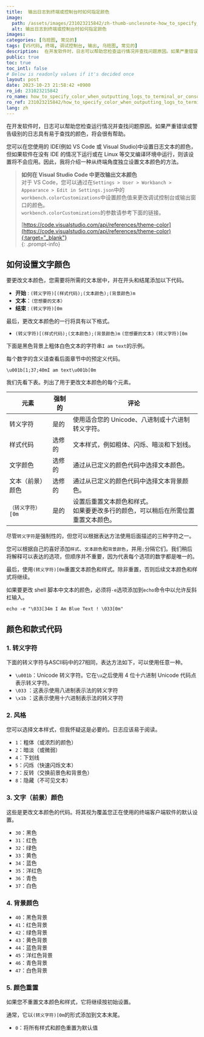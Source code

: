 ```yaml
---
title:  输出日志到终端或控制台时如何指定颜色
image:
  path: /assets/images/231023215842/zh-thumb-unclesnote-how_to_specify_color_when_outputting_logs_to_terminal_or_console.png
  alt: 输出日志到终端或控制台时如何指定颜色
images: 
categories: [乌班图, 常见的]
tags: [VS代码, 终端, 调试控制台, 输出, 乌班图, 常见的]
description:  在开发软件时，日志可以帮助您检查运行情况并查找问题原因。如果严重错误或警告级别的日志具有易于查找的颜色，将会很有帮助。您可以在您使用的 IDE（例如 VS Code 或 Visual Studio）中设置日志文本的颜色，但如果软件在没有 IDE 的情况下运行或在 Linux 等交叉编译环境中运行，则该设置将不会应用。
public: true
toc: true
toc_intl: false
# Below is readonly values if it's decided once
layout: post
date: 2023-10-23 21:58:42 +0900
ro_id: 231023215842
ro_name: how_to_specify_color_when_outputting_logs_to_terminal_or_console
ro_ref: 231023215842/how_to_specify_color_when_outputting_logs_to_terminal_or_console
lang: zh
---
```

在开发软件时，日志可以帮助您检查运行情况并查找问题原因。如果严重错误或警告级别的日志具有易于查找的颜色，将会很有帮助。  

您可以在您使用的 IDE(例如 VS Code 或 Visual Studio)中设置日志文本的颜色，但如果软件在没有 IDE 的情况下运行或在 Linux 等交叉编译环境中运行，则该设置将不会应用。因此，我将介绍一种从终端角度独立设置文本颜色的方法。  
> **如何在 Visual Studio Code 中更改输出文本颜色**  
> 对于 VS Code，您可以通过在`Settings > User > Workbanch > Appearance > Edit in Settings.json`中的`workbench.colorCustomizations`中设置颜色值来更改调试控制台或输出窗口的颜色。  
> `workbench.colorCustomizations`的参数请参考下面的链接。  
>   
> [https://code.visualstudio.com/api/references/theme-color](https://code.visualstudio.com/api/references/theme-color){:target="_blank"}    
{: .prompt-info}
## 如何设置文字颜色
要更改文本颜色，您需要将所需的文本居中，并在开头和结尾添加以下代码。  
- **开始** : `(转义字符)[(样式代码);(文本颜色);(背景颜色)m`
- **文本**：`（您想要的文本）`
- **结束** : `(转义字符)[0m`

最后，更改文本颜色的一行将具有以下格式。  
- `(转义字符)[(样式代码);(文本颜色);(背景颜色)m` `(您想要的文本)` `(转义字符)[0m`

下面是黑色背景上粗体白色文本的字符串`I am text`的示例。  

每个数字的含义请查看后面章节中的预定义代码。  

```
\u001b[1;37;40mI am text\u001b[0m
```
我们先看下表。列出了用于更改文本颜色的每个元素。  

|元素|强制的|评论|
| ---------------------- | --------- | ----------------------------------------------------------------------------------------------------------------------------------------------------------- |
|转义字符|是的|使用适合您的 Unicode、八进制或十六进制转义字符。|
|样式代码|选修的|文本样式，例如粗体、闪烁、暗淡和下划线。|
|文字颜色|选修的|通过从已定义的颜色代码中选择文本颜色。|
|文本（前景）颜色|选修的|通过从已定义的颜色代码中选择文本背景颜色。|
|`（转义字符）[0m`|是的|设置后重置文本颜色和样式。<br>如果要更改多行的颜色，可以稍后在所需位置重置文本颜色。|

尽管`转义字符`是强制性的，但您可以根据表达方法使用后面描述的三种字符之一。  

您可以根据自己的喜好添加`样式`、`文本颜色`和`背景颜色`，并用`;`分隔它们。我们稍后将解释可以表达的选项，但顺序并不重要，因为代表每个选项的数字都是唯一的。  

最后，使用`(转义字符)[0m`重置文本颜色和样式。除非重置，否则后续文本颜色和样式将继续。  

如果要更改 shell 脚本中文本的颜色，必须将`-e`选项添加到`echo`命令中以允许反斜杠输入。  

```shell
echo -e "\033[34m I Am Blue Text ! \033[0m"
```
## 颜色和款式代码
### 1. 转义字符
下面的转义字符与ASCII码中的27相同，表达方法如下，可以使用任意一种。  
- `\u001b`：Unicode 转义字符。它在`\u`之后使用 4 位十六进制 Unicode 代码点表示转义字符。
- `\033` ：这表示使用八进制表示法的转义字符
- `\x1b` ：这表示使用十六进制表示法的转义字符

### 2. 风格
您可以选择文本样式，但我怀疑这是必要的。日志应该易于阅读。  
- `1`：粗体（或浓烈的颜色）
- `2`：暗淡（或微弱）
- `4`：下划线
- `5`：闪烁（快速闪烁文本）
- `7`：反转（交换前景色和背景色）
- `8`：隐藏（不可见文本）

### 3. 文字（前景）颜色
这些是更改文本颜色的代码。将其视为覆盖您正在使用的终端客户端软件的默认设置。  
- `30`：黑色
- `31`：红色
- `32`：绿色
- `33`：黄色
- `34`：蓝色
- `35`：洋红色
- `36`：青色
- `37`：白色

### 4. 背景颜色
- `40`：黑色背景
- `41`：红色背景
- `42`：绿色背景
- `43`：黄色背景
- `44`：蓝色背景
- `45`：洋红色背景
- `46`：青色背景
- `47`：白色背景

### 5. 颜色重置
如果您不重置文本颜色和样式，它将继续按初始设置。  

通常，它以`(转义字符)[0m`的形式添加到文本末尾。  
- `0`：将所有样式和颜色重置为默认值
